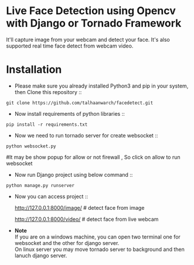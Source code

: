 
Live Face Detection using Opencv with Django or Tornado Framework
======================================

It'll capture image from your webcam and detect your face. It's also supported real time face detect from webcam video.

Installation
=============

   * Please make sure you already installed Python3 and pip in your system, then Clone this repository ::

    git clone https://github.com/talhaanwarch/facedetect.git

   * Now install requirements of python libraries ::

    pip install -r requirements.txt

   * Now we need to run tornado server for create websocket ::

    python websocket.py 
   #It may be show popup for allow or not firewall , So click on allow to run websocket

   *  Now run Django project using below command ::
     
    python manage.py runserver

   * Now you can access project ::

     http://127.0.0.1:8000/image/  #  detect face from image

     http://127.0.0.1:8000/video/  #  detect face from live webcam

   * **Note**  
    If you are on a windows machine, you can open two terminal one for websocket and the other for django server.     
    On linux server you may move tornado server to background and then lanuch django server.


